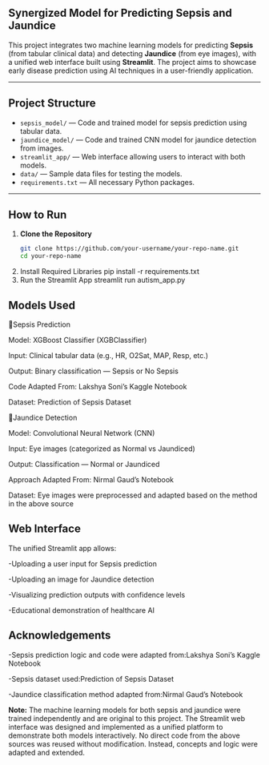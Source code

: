 ## Synergized Model for Predicting Sepsis and Jaundice

This project integrates two machine learning models for predicting **Sepsis** (from tabular clinical data) and detecting **Jaundice** (from eye images), with a unified web interface built using **Streamlit**. The project aims to showcase early disease prediction using AI techniques in a user-friendly application.

---

## Project Structure

- `sepsis_model/` — Code and trained model for sepsis prediction using tabular data.
- `jaundice_model/` — Code and trained CNN model for jaundice detection from images.
- `streamlit_app/` — Web interface allowing users to interact with both models.
- `data/` — Sample data files for testing the models.
- `requirements.txt` — All necessary Python packages.

---

## How to Run
1. **Clone the Repository**
   ```bash
   git clone https://github.com/your-username/your-repo-name.git
   cd your-repo-name
2. Install Required Libraries pip install -r requirements.txt
3. Run the Streamlit App streamlit run autism_app.py

## Models Used
🔹Sepsis Prediction

Model: XGBoost Classifier (XGBClassifier)

Input: Clinical tabular data (e.g., HR, O2Sat, MAP, Resp, etc.)

Output: Binary classification — Sepsis or No Sepsis

Code Adapted From: Lakshya Soni’s Kaggle Notebook

Dataset: Prediction of Sepsis Dataset

🔹Jaundice Detection

Model: Convolutional Neural Network (CNN)

Input: Eye images (categorized as Normal vs Jaundiced)

Output: Classification — Normal or Jaundiced

Approach Adapted From: Nirmal Gaud’s Notebook

Dataset: Eye images were preprocessed and adapted based on the method in the above source

## Web Interface
The unified Streamlit app allows:

-Uploading a user input for Sepsis prediction

-Uploading an image for Jaundice detection

-Visualizing prediction outputs with confidence levels

-Educational demonstration of healthcare AI

## Acknowledgements
-Sepsis prediction logic and code were adapted from:Lakshya Soni’s Kaggle Notebook

-Sepsis dataset used:Prediction of Sepsis Dataset

-Jaundice classification method adapted from:Nirmal Gaud’s Notebook

**Note:** The machine learning models for both sepsis and jaundice were trained independently and are original to this project.
The Streamlit web interface was designed and implemented as a unified platform to demonstrate both models interactively.
No direct code from the above sources was reused without modification. Instead, concepts and logic were adapted and extended.

